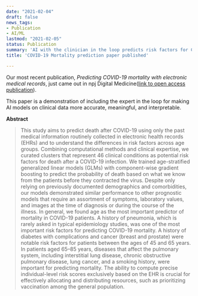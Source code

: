 ```yaml
---
date: "2021-02-04"
draft: false
news_tags:
- Publication
- AI/ML
lastmod: "2021-02-05"
status: Publication
summary: 'AI with the clinician in the loop predicts risk factors for COVID-19 mortality from pre-COVID medical records'
title: 'COVID-19 Mortality prediction paper published'

---
```


Our most recent publication, *Predicting COVID-19 mortality with electronic medical records*, just came out in npj Digital Medicine([link to open access publication](https://www.nature.com/articles/s41746-021-00383-x)).

This paper is a demonstration of including the expert in the loop for making AI models on clinical data more accurate, meaningful, and interpretable. 

**Abstract**

> This study aims to predict death after COVID-19 using only the past medical information routinely collected in electronic health records (EHRs) and to understand the differences in risk factors across age groups. Combining computational methods and clinical expertise, we curated clusters that represent 46 clinical conditions as potential risk factors for death after a COVID-19 infection. We trained age-stratified generalized linear models (GLMs) with component-wise gradient boosting to predict the probability of death based on what we know from the patients before they contracted the virus. Despite only relying on previously documented demographics and comorbidities, our models demonstrated similar performance to other prognostic models that require an assortment of symptoms, laboratory values, and images at the time of diagnosis or during the course of the illness. In general, we found age as the most important predictor of mortality in COVID-19 patients. A history of pneumonia, which is rarely asked in typical epidemiology studies, was one of the most important risk factors for predicting COVID-19 mortality. A history of diabetes with complications and cancer (breast and prostate) were notable risk factors for patients between the ages of 45 and 65 years. In patients aged 65–85 years, diseases that affect the pulmonary system, including interstitial lung disease, chronic obstructive pulmonary disease, lung cancer, and a smoking history, were important for predicting mortality. The ability to compute precise individual-level risk scores exclusively based on the EHR is crucial for effectively allocating and distributing resources, such as prioritizing vaccination among the general population.



